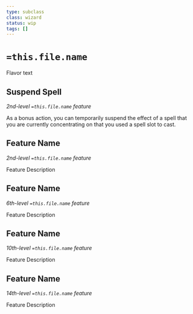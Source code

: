 ```yaml
---
type: subclass 
class: wizard
status: wip
tags: []
---
```


# `=this.file.name`

Flavor text

## Suspend Spell
*2nd-level `=this.file.name` feature*

As a bonus action, you can temporarily suspend the effect of a spell that you are currently concentrating on that you used a spell slot to cast. 

## Feature Name
*2nd-level `=this.file.name` feature*

Feature Description

## Feature Name
*6th-level `=this.file.name` feature*

Feature Description

## Feature Name
*10th-level `=this.file.name` feature*

Feature Description

## Feature Name
*14th-level `=this.file.name` feature*

Feature Description

